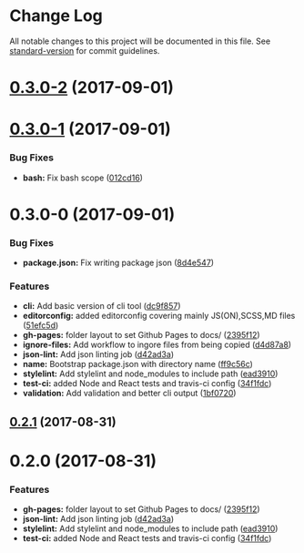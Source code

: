 # Change Log

All notable changes to this project will be documented in this file. See [standard-version](https://github.com/conventional-changelog/standard-version) for commit guidelines.

<a name="0.3.0-2"></a>
# [0.3.0-2](https://github.com/researchgate/node-package-blueprint/compare/v0.3.0-1...v0.3.0-2) (2017-09-01)



<a name="0.3.0-1"></a>
# [0.3.0-1](https://github.com/researchgate/node-package-blueprint/compare/v0.3.0-0...v0.3.0-1) (2017-09-01)


### Bug Fixes

* **bash:** Fix bash scope ([012cd16](https://github.com/researchgate/node-package-blueprint/commit/012cd16))



<a name="0.3.0-0"></a>
# 0.3.0-0 (2017-09-01)


### Bug Fixes

* **package.json:** Fix writing package json ([8d4e547](https://github.com/researchgate/node-package-blueprint/commit/8d4e547))


### Features

* **cli:** Add basic version of cli tool ([dc9f857](https://github.com/researchgate/node-package-blueprint/commit/dc9f857))
* **editorconfig:** added editorconfig covering mainly JS(ON),SCSS,MD files ([51efc5d](https://github.com/researchgate/node-package-blueprint/commit/51efc5d))
* **gh-pages:** folder layout to set Github Pages to docs/ ([2395f12](https://github.com/researchgate/node-package-blueprint/commit/2395f12))
* **ignore-files:** Add workflow to ingore files from being copied ([d4d87a8](https://github.com/researchgate/node-package-blueprint/commit/d4d87a8))
* **json-lint:** Add json linting job ([d42ad3a](https://github.com/researchgate/node-package-blueprint/commit/d42ad3a))
* **name:** Bootstrap package.json with directory name ([ff9c56c](https://github.com/researchgate/node-package-blueprint/commit/ff9c56c))
* **stylelint:** Add stylelint and node_modules to include path ([ead3910](https://github.com/researchgate/node-package-blueprint/commit/ead3910))
* **test-ci:** added Node and React tests and travis-ci config ([34f1fdc](https://github.com/researchgate/node-package-blueprint/commit/34f1fdc))
* **validation:** Add validation and better cli output ([1bf0720](https://github.com/researchgate/node-package-blueprint/commit/1bf0720))



<a name="0.2.1"></a>
## [0.2.1](https://github.com/researchgate/node-package-blueprint/compare/v0.2.0...v0.2.1) (2017-08-31)



<a name="0.2.0"></a>
# 0.2.0 (2017-08-31)


### Features

* **gh-pages:** folder layout to set Github Pages to docs/ ([2395f12](https://github.com/researchgate/node-package-blueprint/commit/2395f12))
* **json-lint:** Add json linting job ([d42ad3a](https://github.com/researchgate/node-package-blueprint/commit/d42ad3a))
* **stylelint:** Add stylelint and node_modules to include path ([ead3910](https://github.com/researchgate/node-package-blueprint/commit/ead3910))
* **test-ci:** added Node and React tests and travis-ci config ([34f1fdc](https://github.com/researchgate/node-package-blueprint/commit/34f1fdc))
